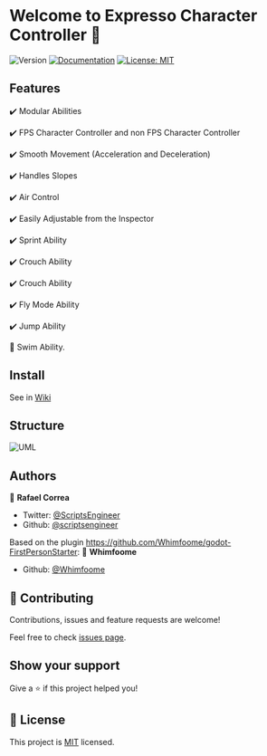 # Welcome to Expresso Character Controller 👋
![Version](https://img.shields.io/badge/version-2.1.3-blue.svg?cacheSeconds=2592000)
[![Documentation](https://img.shields.io/badge/documentation-yes-brightgreen.svg)](todo-doc)
[![License: MIT](https://img.shields.io/badge/License-MIT-yellow.svg)](MIT)


## Features

✔️ Modular Abilities

✔️ FPS Character Controller and non FPS Character Controller

✔️ Smooth Movement (Acceleration and Deceleration)

✔️ Handles Slopes

✔️ Air Control

✔️ Easily Adjustable from the Inspector

✔️ Sprint Ability

✔️ Crouch Ability

✔️ Crouch Ability

✔️ Fly Mode Ability

✔️ Jump Ability

🔨 Swim Ability.


## Install
See in [Wiki](https://github.com/ExpressoBits/character-controller/wiki)

## Structure
![UML](https://raw.githubusercontent.com/wiki/ExpressoBits/character-controller/UML.png)

## Authors

👤 **Rafael Correa**
* Twitter: [@ScriptsEngineer](https://twitter.com/ScriptsEngineer)
* Github: [@scriptsengineer](https://github.com/scriptsengineer)

Based on the plugin https://github.com/Whimfoome/godot-FirstPersonStarter:
👤 **Whimfoome**
* Github: [@Whimfoome](https://github.com/Whimfoome)

## 🤝 Contributing

Contributions, issues and feature requests are welcome!

Feel free to check [issues page](https://github.com/ExpressoBits/character-controller/issues).


## Show your support

Give a ⭐️ if this project helped you!


## 📝 License

This project is [MIT](MIT) licensed.
